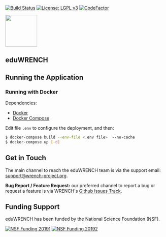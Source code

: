 [![Build Status][action-badge]][action-link]
[![License: LGPL v3][license-badge]](LICENSE)
[![CodeFactor][codefactor-badge]][codefactor-link]

<img src="web/src/images/wrench_logo.png" width="100" />

## eduWRENCH

## Running the Application

### Running with Docker

Dependencies:
- [Docker](https://docs.docker.com/install/)
- [Docker Compose](https://docs.docker.com/compose/install/)

Edit file `.env` to configure the deployment, and then:

```bash
$ docker-compose build --env-file <.env file>  --no-cache
$ docker-compose up [-d]
```

## Get in Touch

The main channel to reach the eduWRENCH team is via the support email:
[support@wrench-project.org](mailto:support@wrench-project.org).

**Bug Report / Feature Request:** our preferred channel to report a bug or request a feature is via
WRENCH's [Github Issues Track](https://github.com/wrench-project/eduwrench/issues).

## Funding Support

eduWRENCH has been funded by the National Science Foundation (NSF).

[![NSF Funding 20191][nsf-20191-badge]][nsf-20191-link]
[![NSF Funding 20192][nsf-20192-badge]][nsf-20192-link]

[action-badge]:             https://github.com/wrench-project/eduwrench/actions/workflows/build-and-deploy.yml/badge.svg
[action-link]:              https://github.com/wrench-project/eduwrench/actions/workflows/build-and-deploy.yml
[license-badge]:            https://img.shields.io/badge/License-LGPL%20v3-blue.svg
[codefactor-badge]:         https://www.codefactor.io/repository/github/wrench-project/eduwrench/badge
[codefactor-link]:          https://www.codefactor.io/repository/github/wrench-project/eduwrench
[nsf-20191-badge]:          https://img.shields.io/badge/NSF-1923539-blue
[nsf-20191-link]:           https://nsf.gov/awardsearch/showAward?AWD_ID=1923539
[nsf-20192-badge]:          https://img.shields.io/badge/NSF-1923621-blue
[nsf-20192-link]:           https://nsf.gov/awardsearch/showAward?AWD_ID=1923621
